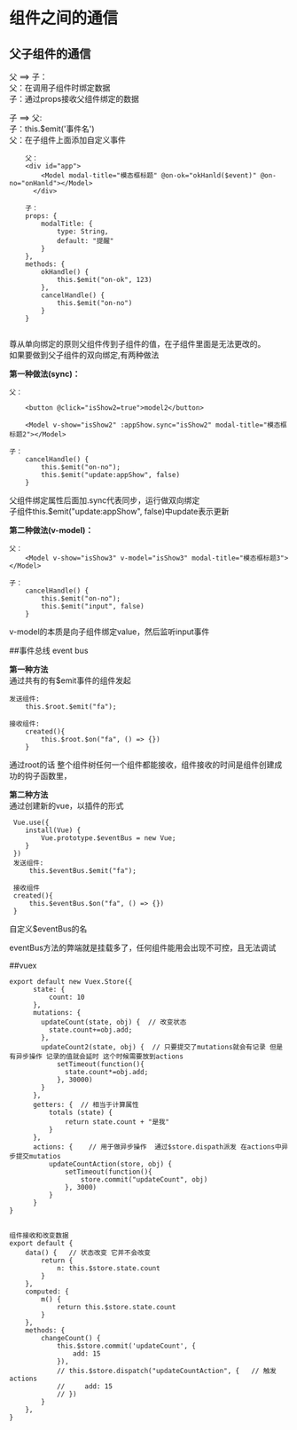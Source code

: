 # 组件之间的通信

## 父子组件的通信

父 ==> 子：<br>
    父：在调用子组件时绑定数据 <br>
    子：通过props接收父组件绑定的数据
        
子 ==> 父:<br>
    子：this.$emit('事件名')    <br>
    父：在子组件上面添加自定义事件
        
        
```
    父：
    <div id="app">
        <Model modal-title="模态框标题" @on-ok="okHanld($event)" @on-no="onHanld"></Model>
      </div>
        
    子：
    props: {
        modalTitle: {
            type: String,
            default: "提醒"
        }
    },
    methods: {
        okHandle() {
            this.$emit("on-ok", 123)
        },
        cancelHandle() {
            this.$emit("on-no")
        }
    }   
        
```
尊从单向绑定的原则父组件传到子组件的值，在子组件里面是无法更改的。<br>
如果要做到父子组件的双向绑定,有两种做法<br>

<strong>第一种做法(sync)：</strong>

```
父：
  
    <button @click="isShow2=true">model2</button>
    
    <Model v-show="isShow2" :appShow.sync="isShow2" modal-title="模态框标题2"></Model>

子：
    cancelHandle() {
        this.$emit("on-no");
        this.$emit("update:appShow", false)
    }
```
父组件绑定属性后面加.sync代表同步，运行做双向绑定<br>
子组件this.$emit("update:appShow", false)中update表示更新



<strong>第二种做法(v-model)：</strong>

```
父：
    <Model v-show="isShow3" v-model="isShow3" modal-title="模态框标题3"></Model>
    
子：
    cancelHandle() {
        this.$emit("on-no");
        this.$emit("input", false)
    }
```
v-model的本质是向子组件绑定value，然后监听input事件


##事件总线 event bus

<b>第一种方法</b><br>
通过共有的有$emit事件的组件发起
```
发送组件:
    this.$root.$emit("fa");
    
接收组件:
    created(){
        this.$root.$on("fa", () => {})
    }
```
通过root的话 整个组件树任何一个组件都能接收，组件接收的时间是组件创建成功的钩子函数里，



<b>第二种方法</b><br>
通过创建新的vue，以插件的形式

```
 Vue.use({
    install(Vue) {
        Vue.prototype.$eventBus = new Vue;
    }
 })
 发送组件:
     this.$eventBus.$emit("fa");
 
 接收组件
 created(){
     this.$eventBus.$on("fa", () => {})
 }
```
自定义$eventBus的名

eventBus方法的弊端就是挂载多了，任何组件能用会出现不可控，且无法调试


##vuex

```
export default new Vuex.Store({
      state: {
          count: 10
      },
      mutations: {
        updateCount(state, obj) {  // 改变状态
          state.count+=obj.add;
        },
        updateCount2(state, obj) {  // 只要提交了mutations就会有记录 但是有异步操作 记录的值就会延时 这个时候需要放到actions
            setTimeout(function(){
              state.count*=obj.add;
            }, 30000)
        }
      },
      getters: {  // 相当于计算属性
          totals (state) {
              return state.count + "是我"
          }
      },
      actions: {    // 用于做异步操作  通过$store.dispath派发 在actions中异步提交mutatios
          updateCountAction(store, obj) {
              setTimeout(function(){
                  store.commit("updateCount", obj)
              }, 3000)
          }
      }
}


组件接收和改变数据
export default {
    data() {   // 状态改变 它并不会改变
        return {
            n: this.$store.state.count
        }
    },
    computed: {
        m() {
            return this.$store.state.count
        }
    },
    methods: {
        changeCount() {
            this.$store.commit('updateCount', {
                add: 15
            }),
            // this.$store.dispatch("updateCountAction", {   // 触发actions
            //     add: 15
            // })
        }
    },
}
```